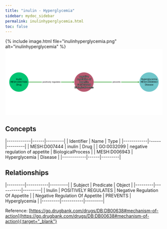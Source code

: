 ```yaml
---
title: "inulin - Hyperglycemia"
sidebar: mydoc_sidebar
permalink: inulinhyperglycemia.html
toc: false 
---
```


{% include image.html file="inulinhyperglycemia.png" alt="inulinhyperglycemia" %}![Path Visualization](/images/inulinhyperglycemia.png)

## Concepts

|------------|------|---------|
| Identifier | Name | Type    |
|------------|------|---------|
| MESH:D007444 | inulin | Drug |
| GO:0032099 | negative regulation of appetite | BiologicalProcess |
| MESH:D006943 | Hyperglycemia | Disease |
|------------|------|---------|

## Relationships

|---------|-----------|---------|
| Subject | Predicate | Object  |
|---------|-----------|---------|
| Inulin | POSITIVELY REGULATES | Negative Regulation Of Appetite |
| Negative Regulation Of Appetite | PREVENTS | Hyperglycemia |
|---------|-----------|---------|

Reference: [https://go.drugbank.com/drugs/DB:DB00638#mechanism-of-action](https://go.drugbank.com/drugs/DB:DB00638#mechanism-of-action){:target="_blank"}